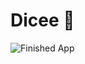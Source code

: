 

# Dicee 🎲


![Finished App](https://github.com/londonappbrewery/Images/blob/master/dicee-demo.gif)


